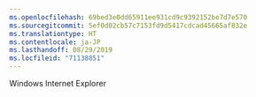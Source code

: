 ```yaml
---
ms.openlocfilehash: 69bed3e0dd65911ee931cd9c9392152be7d7e570
ms.sourcegitcommit: 5ef0d02cb57c7153fd9d5417cdcad45665af832e
ms.translationtype: HT
ms.contentlocale: ja-JP
ms.lasthandoff: 08/29/2019
ms.locfileid: "71138851"
---
```

Windows Internet Explorer
